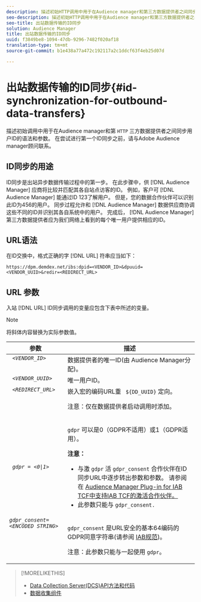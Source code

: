 ```yaml
---
description: 描述初始HTTP调用中用于在Audience manager和第三方数据提供者之间同步用户ID的语法和参数。 在尝试进行第一个ID同步之前，请与Adobe Audience manager顾问联系。
seo-description: 描述初始HTTP调用中用于在Audience manager和第三方数据提供者之间同步用户ID的语法和参数。 在尝试进行第一个ID同步之前，请与Adobe Audience manager顾问联系。
seo-title: 出站数据传输的ID同步
solution: Audience Manager
title: 出站数据传输的ID同步
uuid: f3849be8-1094-47db-9296-7482f020af18
translation-type: tm+mt
source-git-commit: b1e438a77a472c192117a2c1ddcf63f4eb25d07d

---
```



# 出站数据传输的ID同步{#id-synchronization-for-outbound-data-transfers}

描述初始调用中用于在Audience manager和第 `HTTP` 三方数据提供者之间同步用户ID的语法和参数。 在尝试进行第一个ID同步之前，请与Adobe Audience manager顾问联系。

<!-- c_id_sync_out.xml -->

## ID同步的用途

ID同步是出站异步数据传输过程中的第一步。 在此步骤中，供 [!DNL Audience Manager] 应商将比较并匹配其各自站点访客的ID。 例如，客户可 [!DNL Audience Manager] 能通过ID 123了解用户。 但是，您的数据合作伙伴可以识别此ID为456的用户。 同步过程允许和 [!DNL Audience Manager] 数据供应商协调这些不同的ID并识别其各自系统中的用户。 完成后， [!DNL Audience Manager] 第三方数据提供者应为我们网络上看到的每个唯一用户提供相应的ID。

## URL语法

在ID交换中，格式正确的字 [!DNL URL] 符串应当如下：

```
https://dpm.demdex.net/ibs:dpid=<VENDOR_ID>&dpuuid=<VENDOR_UUID>&redir=<REDIRECT_URL>
```

## URL 参数

入站 [!DNL URL] ID同步调用的变量应包含下表中所述的变量。

>[!NOTE]
>
>将斜体内容替换为实际参数值。

<table id="table_EB9F4246E2A34ABB8ED06EA458EB186F"> 
 <thead> 
  <tr> 
   <th colname="col1" class="entry"> 参数 </th> 
   <th colname="col2" class="entry"> 描述 </th> 
  </tr> 
 </thead>
 <tbody> 
  <tr valign="top"> 
   <td colname="col1"> <code> <i>&lt;VENDOR_ID&gt;</i> </code> </td> 
   <td colname="col2">数据提供者的唯一ID(由 <span class="keyword"> Audience Manager分配</span>)。 </td> 
  </tr> 
  <tr valign="top"> 
   <td colname="col1"> <code> <i>&lt;VENDOR_UUID&gt;</i> </code> </td> 
   <td colname="col2"> 唯一用户ID。 </td> 
  </tr> 
  <tr valign="top"> 
   <td colname="col1"> <code> <i>&lt;REDIRECT_URL&gt;</i> </code> </td> 
   <td colname="col2">嵌入宏的编码URL重 <code> ${DD_UUID}</code> 定向。 <p><b></b> 注意：仅在数据提供者启动调用时添加。 </p> </td> 
  </tr> 
    </tr> 
  <tr> 
   <td colname="col1"> <code> <i>gdpr = &lt;0|1&gt;</i> </code> </td> 
   <td colname="col2"> <p><code>gdpr</code> 可以是0（GDPR不适用）或1（GDPR适用）。</p><p><b>注意：</b> <ul><li>与激 <code>gdpr</code> 活 <code>gdpr_consent</code> 合作伙伴在ID同步URL中逐步转出参数和参数。 请参阅在 <a href="../../overview/data-security-and-privacy/aam-iab-plugin.md#aam-activation-partners">Audience Manager Plug-in for IAB TCF中支持IAB TCF的激活合作伙伴。</a></li><li>此参数只能与 <code>gdpr_consent.</code></li></ul></p></td>
  </tr> 
    </tr> 
  <tr valign="top"> 
   <td colname="col1"> <code><i>gdpr_consent=&lt;ENCODED STRING&gt;</i> </code> </td> 
   <td colname="col2"><p><code>gdpr_consent</code> 是URL安全的基本64编码的GDPR同意字符串(请参阅 <a href="https://github.com/InteractiveAdvertisingBureau/GDPR-Transparency-and-Consent-Framework/blob/master/URL-based%20Consent%20Passing_%20Framework%20Guidance.md#specifications" format="http" scope="external"> IAB规范</a>)。</p><p><b></b> 注意：此参数只能与一起使用 <code>gdpr</code>。</p> </td> 
  </tr> 
 </tbody> 
</table>

>[!MORELIKETHIS]
>
>* [Data Collection Server(DCS)API方法和代码](../../api/dcs-intro/dcs-event-calls/dcs-event-calls.md)
>* [数据收集组件](../../reference/system-components/components-data-collection.md)

